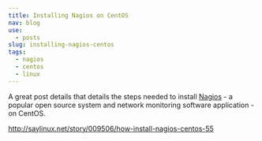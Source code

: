 ```yaml
---
title: Installing Nagios on CentOS
nav: blog
use:
  - posts
slug: installing-nagios-centos
tags:
  - nagios
  - centos
  - linux
---
```

A great post details that details the steps needed to install [Nagios](http://nagios.org) - a popular open source system and network monitoring software application - on CentOS.

<http://saylinux.net/story/009506/how-install-nagios-centos-55>
